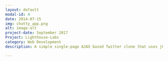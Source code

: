 ```yaml
---
layout: default
modal-id: 4
date: 2014-07-15
img: chatty_app.png
alt: image-alt
project-date: September 2017
Project: Lighthouse-Labs
category: Web Development
description: A simple single-page AJAX based Twitter clone that uses jQuery, HTML5, and CSS3 <a href="https://github.com/avleen30/chattyapp">Flat Icons</a>.

---
```

